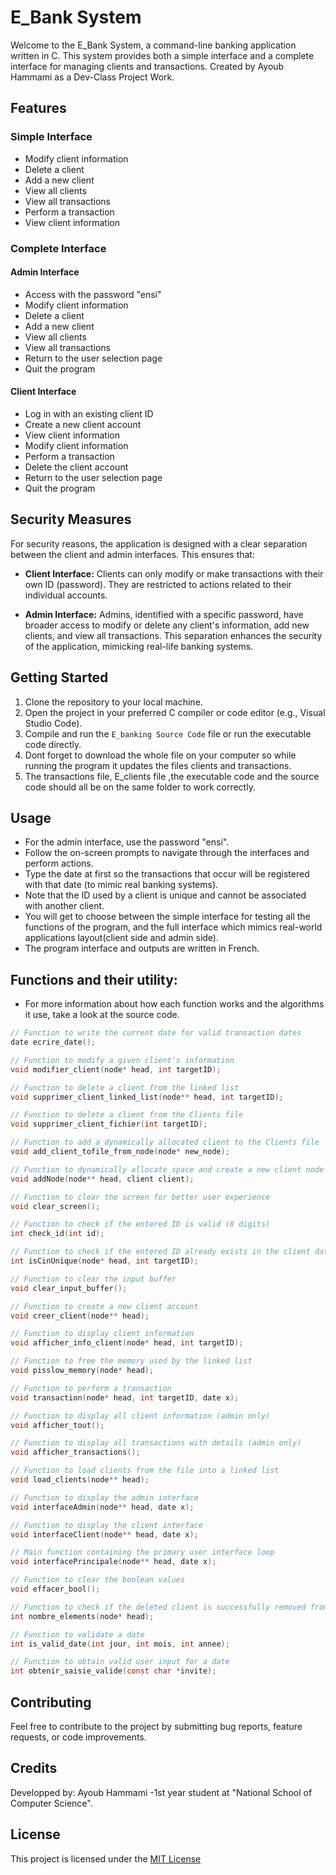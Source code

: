 
# E_Bank System

Welcome to the E_Bank System, a command-line banking application written in C. This system provides both a simple interface and a complete interface for managing clients and transactions. Created by Ayoub Hammami as a Dev-Class Project Work.

## Features

### Simple Interface

- Modify client information
- Delete a client
- Add a new client
- View all clients
- View all transactions
- Perform a transaction
- View client information

### Complete Interface

#### Admin Interface

- Access with the password "ensi"
- Modify client information
- Delete a client
- Add a new client
- View all clients
- View all transactions
- Return to the user selection page
- Quit the program

#### Client Interface

- Log in with an existing client ID
- Create a new client account
- View client information
- Modify client information
- Perform a transaction
- Delete the client account
- Return to the user selection page
- Quit the program

## Security Measures

For security reasons, the application is designed with a clear separation between the client and admin interfaces. This ensures that:

- **Client Interface:** Clients can only modify or make transactions with their own ID (password). They are restricted to actions related to their individual accounts.

- **Admin Interface:** Admins, identified with a specific password, have broader access to modify or delete any client's information, add new clients, and view all transactions. This separation enhances the security of the application, mimicking real-life banking systems.

## Getting Started

1. Clone the repository to your local machine.
2. Open the project in your preferred C compiler or code editor (e.g., Visual Studio Code).
3. Compile and run the `E_banking Source Code` file or run the executable code directly.
4. Dont forget to download the whole file on your computer so while running the program it updates the files clients and transactions.
5. The transactions file, E_clients file ,the executable code and the source code should all be on the same folder to work correctly.

## Usage

- For the admin interface, use the password "ensi".
- Follow the on-screen prompts to navigate through the interfaces and perform actions.
- Type the date at first so the transactions that occur will be registered with that date (to mimic real banking systems).
- Note that the ID used by a client is unique and cannot be associated with another client.
- You will get to choose between the simple interface for testing all the functions of the program, and the full interface which mimics real-world applications layout(client side and admin side).
- The program interface and outputs are written in French.

## Functions and their utility:
* For more information about how each function works and the algorithms it use, take a look at the source code.

```c
// Function to write the current date for valid transaction dates
date ecrire_date();

// Function to modify a given client's information
void modifier_client(node* head, int targetID);

// Function to delete a client from the linked list
void supprimer_client_linked_list(node** head, int targetID);

// Function to delete a client from the Clients file
void supprimer_client_fichier(int targetID);

// Function to add a dynamically allocated client to the Clients file
void add_client_tofile_from_node(node* new_node);

// Function to dynamically allocate space and create a new client node
void addNode(node** head, client client);

// Function to clear the screen for better user experience
void clear_screen();

// Function to check if the entered ID is valid (8 digits)
int check_id(int id);

// Function to check if the entered ID already exists in the client database
int isCinUnique(node* head, int targetID);

// Function to clear the input buffer
void clear_input_buffer();

// Function to create a new client account
void creer_client(node** head);

// Function to display client information
void afficher_info_client(node* head, int targetID);

// Function to free the memory used by the linked list
void pisslow_memory(node* head);

// Function to perform a transaction
void transaction(node* head, int targetID, date x);

// Function to display all client information (admin only)
void afficher_tout();

// Function to display all transactions with details (admin only)
void afficher_transactions();

// Function to load clients from the file into a linked list
void load_clients(node** head);

// Function to display the admin interface
void interfaceAdmin(node** head, date x);

// Function to display the client interface
void interfaceClient(node** head, date x);

// Main function containing the primary user interface loop
void interfacePrincipale(node** head, date x);

// Function to clear the boolean values
void effacer_bool();

// Function to check if the deleted client is successfully removed from the linked list
int nombre_elements(node* head);

// Function to validate a date
int is_valid_date(int jour, int mois, int annee);

// Function to obtain valid user input for a date
int obtenir_saisie_valide(const char *invite);
``` 


## Contributing

Feel free to contribute to the project by submitting bug reports, feature requests, or code improvements.

## Credits

Developped by: Ayoub Hammami
                        -1st year student at "National School of Computer Science".

## License

This project is licensed under the [MIT License](LICENSE)
